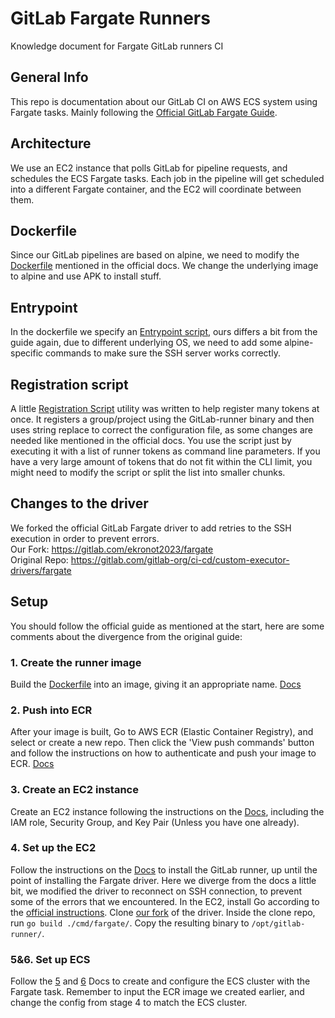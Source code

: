 # GitLab Fargate Runners
Knowledge document for Fargate GitLab runners CI

## General Info
This repo is documentation about our GitLab CI on AWS ECS system using Fargate tasks. Mainly following the [Official GitLab Fargate Guide](https://docs.gitlab.com/runner/configuration/runner_autoscale_aws_fargate/).

## Architecture
We use an EC2 instance that polls GitLab for pipeline requests, and schedules the ECS Fargate tasks. Each job in the pipeline will get scheduled into a different Fargate container, and the EC2 will coordinate between them.

## Dockerfile
Since our GitLab pipelines are based on alpine, we need to modify the [Dockerfile](./Dockerfile) mentioned in the official docs. We change the underlying image to alpine and use APK to install stuff.

## Entrypoint
In the dockerfile we specify an [Entrypoint script](./docker-entrypoint.sh), ours differs a bit from the guide again, due to different underlying OS, we need to add some alpine-specific commands to make sure the SSH server works correctly.

## Registration script
A little [Registration Script](./register_runners.py) utility was written to help register many tokens at once. It registers a group/project using the GitLab-runner binary and then uses string replace to correct the configuration file, as some changes are needed like mentioned in the official docs. You use the script just by executing it with a list of runner tokens as command line parameters. If you have a very large amount of tokens that do not fit within the CLI limit, you might need to modify the script or split the list into smaller chunks.

## Changes to the driver
We forked the official GitLab Fargate driver to add retries to the SSH execution in order to prevent errors. <br>
Our Fork: https://gitlab.com/ekronot2023/fargate <br>
Original Repo: https://gitlab.com/gitlab-org/ci-cd/custom-executor-drivers/fargate

## Setup
You should follow the official guide as mentioned at the start, here are some comments about the divergence from the original guide:

### 1. Create the runner image
Build the [Dockerfile](./Dockerfile) into an image, giving it an appropriate name. [Docs](https://docs.gitlab.com/runner/configuration/runner_autoscale_aws_fargate/#step-1-prepare-a-container-image-for-the-aws-fargate-task)

### 2. Push into ECR
After your image is built, Go to AWS ECR (Elastic Container Registry), and select or create a new repo. Then click the 'View push commands' button and follow the instructions on how to authenticate and push your image to ECR. [Docs](https://docs.gitlab.com/runner/configuration/runner_autoscale_aws_fargate/#step-2-push-the-container-image-to-a-registry)

### 3. Create an EC2 instance
Create an EC2 instance following the instructions on the [Docs](https://docs.gitlab.com/runner/configuration/runner_autoscale_aws_fargate/#step-3-create-an-ec2-instance-for-gitlab-runner), including the IAM role, Security Group, and Key Pair (Unless you have one already).

### 4. Set up the EC2
Follow the instructions on the [Docs](https://docs.gitlab.com/runner/configuration/runner_autoscale_aws_fargate/#step-4-install-and-configure-gitlab-runner-on-the-ec2-instance) to install the GitLab runner, up until the point of installing the Fargate driver. Here we diverge from the docs a little bit, we modified the driver to reconnect on SSH connection, to prevent some of the errors that we encountered.
In the EC2, install Go according to the [official instructions](https://go.dev/doc/install). Clone [our fork](https://gitlab.com/ekronot2023/fargate) of the driver. Inside the clone repo, run `go build ./cmd/fargate/`. Copy the resulting binary to `/opt/gitlab-runner/`.

### 5&6. Set up ECS
Follow the [5](https://docs.gitlab.com/runner/configuration/runner_autoscale_aws_fargate/#step-4-install-and-configure-gitlab-runner-on-the-ec2-instance) and [6](https://docs.gitlab.com/runner/configuration/runner_autoscale_aws_fargate/#step-4-install-and-configure-gitlab-runner-on-the-ec2-instance) Docs to create and configure the ECS cluster with the Fargate task. Remember to input the ECR image we created earlier, and change the config from stage 4 to match the ECS cluster.